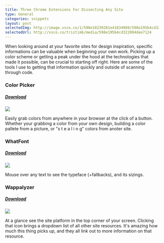 ```yaml
---
title: Three Chrome Extensions For Dissecting Any Site
type: General
categories: snippets
layout: post
selectedImg: http://image.vsco.co/1/598e18239281e41834989/598e195b4cd322004dee7124/vsco_081117.jpg
selectedUrl: http://vsco.co/tristimb/media/598e195b4cd322004dee7124
---
```


When looking around at your favorite sites for design inspiration, specific informations can be valuable when beginning your own work. Picking up a color scheme or getting a peak under the hood at the technologies that made it possible, can be crucial to starting off right. Here are some of the tools I use to getting that information quickly and outside of scanning through code.

### Color Picker
##### [Download](https://chrome.google.com/webstore/detail/colorpick-eyedropper/ohcpnigalekghcmgcdcenkpelffpdolg)

![](../../img/snippet/color-picker.gif)

Easily grab colors from anywhere in your browser at the click of a button.  Whether your grabbing a color from your own design, building a color pallete from a picture, or "s t e a l i n g" colors from anoter site.

### WhatFont
##### [Download](https://chrome.google.com/webstore/detail/whatfont/jabopobgcpjmedljpbcaablpmlmfcogm)

![](../../img/snippet/what-font.gif)

Mouse over any text to see the typeface (+fallbacks), and its sizings.

### Wappalyzer
##### [Download](https://chrome.google.com/webstore/detail/wappalyzer/gppongmhjkpfnbhagpmjfkannfbllamg)

![](../../img/snippet/wappalyzer.gif)

At a glance see the site platform in the top corner of your screen. Clicking that icon brings a dropdown list of all other site resources. It's amazing how much this thing picks up, and they all link out to more information on that resource.